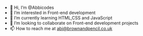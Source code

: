 - 👋 Hi, I’m @Abbicodes
- 👀 I’m interested in Front-end development
- 🌱 I’m currently learning HTML,CSS and JavaScript
- 💞️ I’m looking to collaborate on Front-end development projects
- 📫 How to reach me at abi@brownandpencil.co.uk

<!---
Abbicodes/Abbicodes is a ✨ special ✨ repository because its `README.md` (this file) appears on your GitHub profile.
You can click the Preview link to take a look at your changes.
--->
